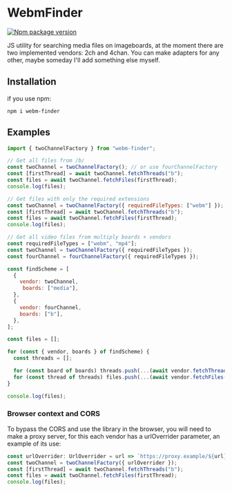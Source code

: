 # WebmFinder
[![Npm package version](https://badgen.net/npm/v/webm-finder)](https://npmjs.com/package/webm-finder)

JS utility for searching media files on imageboards, at the moment there are two implemented vendors: 2ch and 4chan. You can make adapters for any other, maybe someday I'll add something else myself.

## Installation
if you use npm: 

```npm i webm-finder```

## Examples

```javascript
import { twoChannelFactory } from "webm-finder";

// Get all files from /b/
const twoChannel = twoChannelFactory(); // or use fourChannelFactory
const [firstThread] = await twoChannel.fetchThreads("b");
const files = await twoChannel.fetchFiles(firstThread);
console.log(files);

// Get files with only the required extensions
const twoChannel = twoChannelFactory({ requiredFileTypes: ["webm"] }); // or use fourChannelFactory
const [firstThread] = await twoChannel.fetchThreads("b");
const files = await twoChannel.fetchFiles(firstThread);
console.log(files);

// Get all video files from multiply boards + vendors
const requiredFileTypes = ["webm", "mp4"];
const twoChannel = twoChannelFactory({ requiredFileTypes });
const fourChannel = fourChannelFactory({ requiredFileTypes });

const findScheme = [
  {
    vendor: twoChannel,
     boards: ["media"],
  },
  {
    vendor: fourChannel,
    boards: ["b"],
  },
];

const files = [];

for (const { vendor, boards } of findScheme) {
  const threads = [];

  for (const board of boards) threads.push(...(await vendor.fetchThreads(board)));
  for (const thread of threads) files.push(...(await vendor.fetchFiles(thread)));
}

console.log(files);
```

### Browser context and CORS

To bypass the CORS and use the library in the browser, you will need to make a proxy server, for this each vendor has a urlOverrider parameter, an example of its use:
```javascript
const urlOverrider: UrlOverrider = url => `https://proxy.example/${url}`;
const twoChannel = twoChannelFactory({ urlOverrider });
const [firstThread] = await twoChannel.fetchThreads("b");
const files = await twoChannel.fetchFiles(firstThread);
console.log(files);
```
